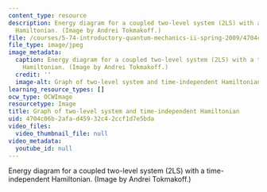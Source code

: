 ```yaml
---
content_type: resource
description: Energy diagram for a coupled two-level system (2LS) with a time-independent
  Hamiltonian. (Image by Andrei Tokmakoff.)
file: /courses/5-74-introductory-quantum-mechanics-ii-spring-2009/4704c06b2afad45932c42ccf1d7e5bda_5-74s09-th.jpg
file_type: image/jpeg
image_metadata:
  caption: Energy diagram for a coupled two-level system (2LS) with a time-independent
    Hamiltonian. (Image by Andrei Tokmakoff.)
  credit: ''
  image-alt: Graph of two-level system and time-independent Hamiltonian.
learning_resource_types: []
ocw_type: OCWImage
resourcetype: Image
title: Graph of two-level system and time-independent Hamiltonian
uid: 4704c06b-2afa-d459-32c4-2ccf1d7e5bda
video_files:
  video_thumbnail_file: null
video_metadata:
  youtube_id: null
---
```

Energy diagram for a coupled two-level system (2LS) with a time-independent Hamiltonian. (Image by Andrei Tokmakoff.)

